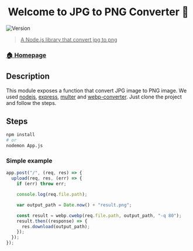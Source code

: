 <h1 align="center">Welcome to JPG to PNG Converter 🌄</h1>
<p>
<img alt="Version" src="https://img.shields.io/badge/version-3.1.0-blue.svg?cacheSeconds=2592000" />
  <a href="https://github.com/iqbalgithub1998/jpg_to_png_converter" target="_blank">
</p>

> A Node.js library that convert jpg to png

### 🏠 [Homepage](https://github.com/iqbalgithub1998/jpg_to_png_converter)

## Description

This module exposes a function that convert JPG image to PNG image. We used [nodejs](https://nodejs.org/en/), [express](https://expressjs.com/), [multer](https://www.npmjs.com/package/multer) and [webp-converter](https://www.npmjs.com/package/webp-converter).
Just clone the project and follow the steps.

## Steps

```sh
npm install
# or
nodemon App.js
```

### Simple example

```js
app.post("/", (req, res) => {
  upload(req, res, (err) => {
    if (err) throw err;

    console.log(req.file.path);

    var output_path = Date.now() + "result.png";

    const result = webp.cwebp(req.file.path, output_path, "-q 80");
    result.then((response) => {
      res.download(output_path);
    });
  });
});
```
